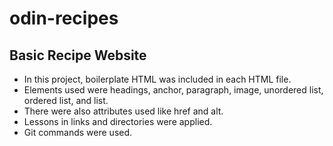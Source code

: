# odin-recipes

## Basic Recipe Website

* In this project, boilerplate HTML was included in each HTML file.
* Elements used were headings, anchor, paragraph, image, unordered list, ordered list, and list.
* There were also attributes used like href and alt.
* Lessons in links and directories were applied.
* Git commands were used.